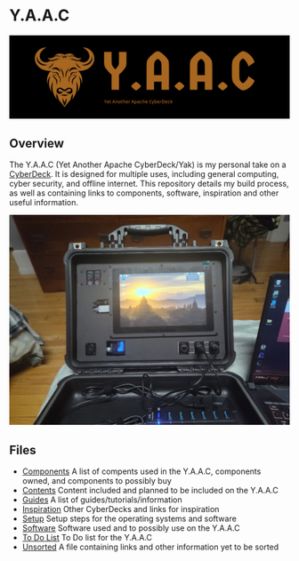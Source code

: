 <!-- ================================================================================ -->

# Y.A.A.C

![Y.A.A.C Logo](images/logo/yaac-high-resolution-logo-edited.png)

## Overview

The Y.A.A.C (Yet Another Apache CyberDeck/Yak) is my personal take on a [CyberDeck](https://www.reddit.com/r/CyberDeck/).  It is designed for multiple uses, including general computing, cyber security, and offline internet.  This repository details my build process, as well as containing links to components, software, inspiration and other useful information.

![CyberDeck v0.1.0](images/cyberdeck/cyberdeck-2-v0-1-0.jpg)



## Files

* [Components](doc/components.md) A list of compents used in the Y.A.A.C, components owned, and components to possibly buy
* [Contents](doc/content,md) Content included and planned to be included on the Y.A.A.C
* [Guides](doc/guides.md) A list of guides/tutorials/information
* [Inspiration](doc/inspiration.md) Other CyberDecks and links for inspiration
* [Setup](doc/setup.md) Setup steps for the operating systems and software
* [Software](doc/software.md) Software used and to possibly use on the Y.A.A.C
* [To Do List](doc/todo.md) To Do list for the Y.A.A.C
* [Unsorted](doc/unsorted.md) A file containing links and other information yet to be sorted

<!-- ================================================================================ -->
